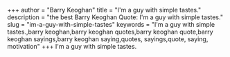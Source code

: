 +++
author = "Barry Keoghan"
title = "I'm a guy with simple tastes."
description = "the best Barry Keoghan Quote: I'm a guy with simple tastes."
slug = "im-a-guy-with-simple-tastes"
keywords = "I'm a guy with simple tastes.,barry keoghan,barry keoghan quotes,barry keoghan quote,barry keoghan sayings,barry keoghan saying,quotes, sayings,quote, saying, motivation"
+++
I'm a guy with simple tastes.
